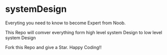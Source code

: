 # systemDesign

Everyting you need to know to become Expert from Noob.

This Repo will comver everything form high level system Design to low level system Design

Fork this Repo and give a Star. Happy Coding!!
